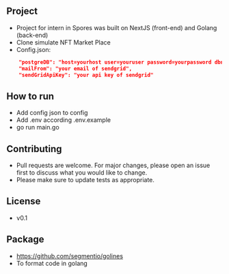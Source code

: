 ## Project

- Project for intern in Spores was built on NextJS (front-end) and Golang (back-end)
- Clone simulate NFT Market Place
- Config.json:

```json
    "postgreDB": "host=yourhost user=youruser password=yourpassword dbname=yourdbname port=yourpost sslmode=disable TimeZone=Asia/Shanghai",
    "mailFrom": "your email of sendgrid",
    "sendGridApiKey": "your api key of sendgrid"
```

## How to run

- Add config json to config
- Add .env according .env.example
- go run main.go

## Contributing

- Pull requests are welcome. For major changes, please open an issue first to discuss what you would like to change.
- Please make sure to update tests as appropriate.

## License

- v0.1

## Package

- https://github.com/segmentio/golines
- To format code in golang
